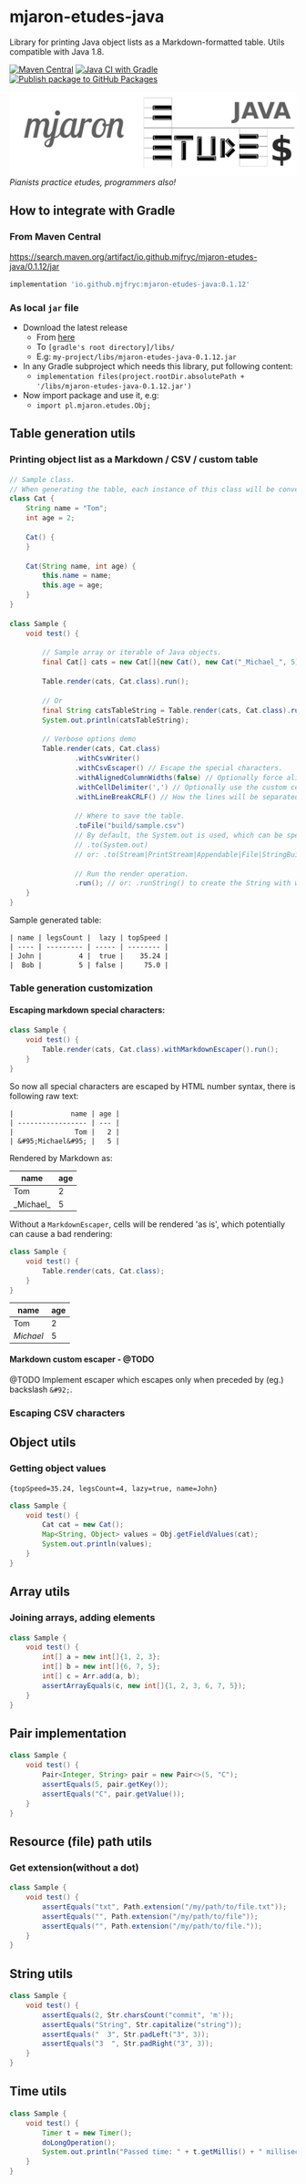 # mjaron-etudes-java

Library for printing Java object lists as a Markdown-formatted table.
Utils compatible with Java 1.8.

[![Maven Central](https://img.shields.io/maven-central/v/io.github.mjfryc/mjaron-etudes-java?color=dark-green&style=flat)](https://search.maven.org/artifact/io.github.mjfryc/mjaron-etudes-java/)
[![Java CI with Gradle](https://github.com/mjfryc/mjaron-etudes-java/actions/workflows/gradle.yml/badge.svg)](https://github.com/mjfryc/mjaron-etudes-java/actions/workflows/gradle.yml)
[![Publish package to GitHub Packages](https://github.com/mjfryc/mjaron-etudes-java/actions/workflows/gradle-publish.yml/badge.svg)](https://github.com/mjfryc/mjaron-etudes-java/actions/workflows/gradle-publish.yml)

![Etudes](other/Etudes.png)
_Pianists practice etudes, programmers also!_

## How to integrate with Gradle

### From Maven Central

<https://search.maven.org/artifact/io.github.mjfryc/mjaron-etudes-java/0.1.12/jar>

```gradle
implementation 'io.github.mjfryc:mjaron-etudes-java:0.1.12'
```

### As local `jar` file

* Download the latest release
    * From [here](https://github.com/mjfryc/mjaron-etudes-java/releases)
    * To `[gradle's root directory]/libs/`
    * E.g: `my-project/libs/mjaron-etudes-java-0.1.12.jar`
* In any Gradle subproject which needs this library, put following content:
    * `implementation files(project.rootDir.absolutePath + '/libs/mjaron-etudes-java-0.1.12.jar')`
* Now import package and use it, e.g:
    * `import pl.mjaron.etudes.Obj;`

## Table generation utils

### Printing object list as a Markdown / CSV / custom table

```java
// Sample class.
// When generating the table, each instance of this class will be converted to single row.
class Cat {
    String name = "Tom";
    int age = 2;

    Cat() {
    }

    Cat(String name, int age) {
        this.name = name;
        this.age = age;
    }
}

class Sample {
    void test() {

        // Sample array or iterable of Java objects.
        final Cat[] cats = new Cat[]{new Cat(), new Cat("_Michael_", 5)};

        Table.render(cats, Cat.class).run();

        // Or
        final String catsTableString = Table.render(cats, Cat.class).runToString();
        System.out.println(catsTableString);

        // Verbose options demo
        Table.render(cats, Cat.class)
                .withCsvWriter()
                .withCsvEscaper() // Escape the special characters.
                .withAlignedColumnWidths(false) // Optionally force align / do not align column widths.
                .withCellDelimiter(',') // Optionally use the custom cell delimiter.
                .withLineBreakCRLF() // How the lines will be separated.

                // Where to save the table.
                .toFile("build/sample.csv")
                // By default, the System.out is used, which can be specified as:
                // .to(System.out)
                // or: .to(Stream|PrintStream|Appendable|File|StringBuilder out)

                // Run the render operation.
                .run(); // or: .runString() to create the String with whole table.
    }
}
```

Sample generated table:

```
| name | legsCount |  lazy | topSpeed |
| ---- | --------- | ----- | -------- |
| John |         4 |  true |    35.24 |
|  Bob |         5 | false |     75.0 |
```

### Table generation customization

#### Escaping markdown special characters:

```java
class Sample {
    void test() {
        Table.render(cats, Cat.class).withMarkdownEscaper().run();
    }
}
```

So now all special characters are escaped by HTML number syntax, there is following raw text:

    |              name | age |
    | ----------------- | --- |
    |               Tom |   2 |
    | &#95;Michael&#95; |   5 |

Rendered by Markdown as:

|              name | age |
| ----------------- | --- |
|               Tom |   2 |
| &#95;Michael&#95; |   5 |

Without a `MarkdownEscaper`, cells will be rendered 'as is', which potentially can cause a bad rendering:

```java
class Sample {
    void test() {
        Table.render(cats, Cat.class);
    }
}
```

|      name | age |
| --------- | --- |
|       Tom |   2 |
| _Michael_ |   5 |

#### Markdown custom escaper - @TODO

@TODO Implement escaper which escapes only when preceded by (eg.) backslash `&#92;`.

### Escaping CSV characters

## Object utils

### Getting object values

```
{topSpeed=35.24, legsCount=4, lazy=true, name=John}
```

```java
class Sample {
    void test() {
        Cat cat = new Cat();
        Map<String, Object> values = Obj.getFieldValues(cat);
        System.out.println(values);
    }
}
```

## Array utils

### Joining arrays, adding elements

```java
class Sample {
    void test() {
        int[] a = new int[]{1, 2, 3};
        int[] b = new int[]{6, 7, 5};
        int[] c = Arr.add(a, b);
        assertArrayEquals(c, new int[]{1, 2, 3, 6, 7, 5});
    }
}
```

## Pair implementation

```java
class Sample {
    void test() {
        Pair<Integer, String> pair = new Pair<>(5, "C");
        assertEquals(5, pair.getKey());
        assertEquals("C", pair.getValue());
    }
}
```

## Resource (file) path utils

### Get extension(without a dot)

```java
class Sample {
    void test() {
        assertEquals("txt", Path.extension("/my/path/to/file.txt"));
        assertEquals("", Path.extension("/my/path/to/file"));
        assertEquals("", Path.extension("/my/path/to/file."));
    }
}
```

## String utils

```java
class Sample {
    void test() {
        assertEquals(2, Str.charsCount("commit", 'm'));
        assertEquals("String", Str.capitalize("string"));
        assertEquals("  3", Str.padLeft("3", 3));
        assertEquals("3  ", Str.padRight("3", 3));
    }
}
```

## Time utils

```java
class Sample {
    void test() {
        Timer t = new Timer();
        doLongOperation();
        System.out.println("Passed time: " + t.getMillis() + " milliseconds.");
    }
}
```
